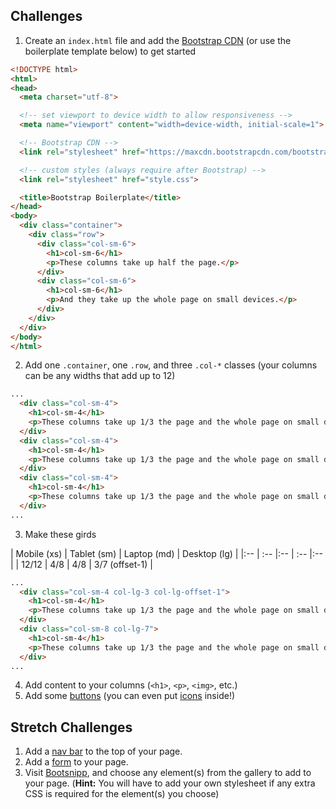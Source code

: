 ## Challenges
1. Create an `index.html` file and add the [Bootstrap CDN](http://getbootstrap.com/getting-started/#download) (or use the boilerplate template below) to get started

  ```html
  <!DOCTYPE html>
  <html>
  <head>
    <meta charset="utf-8">

    <!-- set viewport to device width to allow responsiveness -->
    <meta name="viewport" content="width=device-width, initial-scale=1">

    <!-- Bootstrap CDN -->
    <link rel="stylesheet" href="https://maxcdn.bootstrapcdn.com/bootstrap/3.3.5/css/bootstrap.min.css">

    <!-- custom styles (always require after Bootstrap) -->
    <link rel="stylesheet" href="style.css">

    <title>Bootstrap Boilerplate</title>
  </head>
  <body>
    <div class="container">
      <div class="row">
        <div class="col-sm-6">
          <h1>col-sm-6</h1>
          <p>These columns take up half the page.</p>
        </div>
        <div class="col-sm-6">
          <h1>col-sm-6</h1>
          <p>And they take up the whole page on small devices.</p>
        </div>
      </div>
    </div>
  </body>
  </html>
  ```
2. Add one `.container`, one `.row`, and three `.col-*` classes (your columns can be any widths that add up to 12)
  ```html
  ...
    <div class="col-sm-4">
      <h1>col-sm-4</h1>
      <p>These columns take up 1/3 the page and the whole page on small devices.</p>
    </div>
    <div class="col-sm-4">
      <h1>col-sm-4</h1>
      <p>These columns take up 1/3 the page and the whole page on small devices.</p>
    </div>
    <div class="col-sm-4">
      <h1>col-sm-4</h1>
      <p>These columns take up 1/3 the page and the whole page on small devices.</p>
    </div>
  ...
  ```
3. Make these girds

| Mobile (xs) | Tablet (sm) | Laptop (md) | Desktop (lg) |
|:-- | :-- |:-- | :-- |:-- |
| 12/12 | 4/8 | 4/8 | 3/7 (offset-1) |

  ```html
  ...
    <div class="col-sm-4 col-lg-3 col-lg-offset-1">
      <h1>col-sm-4</h1>
      <p>These columns take up 1/3 the page and the whole page on small devices.</p>
    </div>
    <div class="col-sm-8 col-lg-7">
      <h1>col-sm-4</h1>
      <p>These columns take up 1/3 the page and the whole page on small devices.</p>
    </div>
  ...
  ```

4. Add content to your columns (`<h1>`, `<p>`, `<img>`, etc.)
5. Add some [buttons](http://getbootstrap.com/css/#buttons) (you can even put [icons](http://getbootstrap.com/components/#glyphicons) inside!)

## Stretch Challenges
1. Add a [nav bar](http://getbootstrap.com/components/#navbar) to the top of your page.
2. Add a [form](http://getbootstrap.com/css/#forms) to your page.
3. Visit [Bootsnipp](http://bootsnipp.com), and choose any element(s) from the gallery to add to your page. (**Hint:** You will have to add your own stylesheet if any extra CSS is required for the element(s) you choose)
